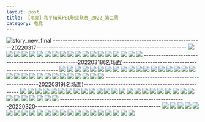 ```yaml
---
layout: post
title: 【电竞】和平精英PEL职业联赛_2022_第二周
category: 电竞
---
```

![story_new_final](http://rh8cub8wq.hd-bkt.clouddn.com/img/story_new_final_0322.png)
-------------------------------------------------------------20220317-------------------------------------------------------------
![](http://rh8cub8wq.hd-bkt.clouddn.com/img/pel-0317-1.png)
![](http://rh8cub8wq.hd-bkt.clouddn.com/img/pel-0317-2.png)
![](http://rh8cub8wq.hd-bkt.clouddn.com/img/pel-0317-3.png)
![](http://rh8cub8wq.hd-bkt.clouddn.com/img/pel-0317-4.png)
![](http://rh8cub8wq.hd-bkt.clouddn.com/img/pel-0317-5.png)
![](http://rh8cub8wq.hd-bkt.clouddn.com/img/pel-0317-6.png)
![](http://rh8cub8wq.hd-bkt.clouddn.com/img/pel-0317-7.png)
![](http://rh8cub8wq.hd-bkt.clouddn.com/img/pel-0317-8.png)
![](http://rh8cub8wq.hd-bkt.clouddn.com/img/pel-0317-9.png)
![](http://rh8cub8wq.hd-bkt.clouddn.com/img/pel-0317-10.png)
![](http://rh8cub8wq.hd-bkt.clouddn.com/img/pel-0317-11.png)
![](http://rh8cub8wq.hd-bkt.clouddn.com/img/pel-0317-12.png)
![](http://rh8cub8wq.hd-bkt.clouddn.com/img/pel-0317-13.png)
![](http://rh8cub8wq.hd-bkt.clouddn.com/img/pel-0317-14.png)
![](http://rh8cub8wq.hd-bkt.clouddn.com/img/pel-0317-15.png)
![](http://rh8cub8wq.hd-bkt.clouddn.com/img/pel-0317-16.png)
![](http://rh8cub8wq.hd-bkt.clouddn.com/img/pel-0317-17.png)
![](http://rh8cub8wq.hd-bkt.clouddn.com/img/pel-0317-18.png)
![](http://rh8cub8wq.hd-bkt.clouddn.com/img/pel-0317-19.png)
---------------------------------------------------20220318(名场面)---------------------------------------------------
![](http://rh8cub8wq.hd-bkt.clouddn.com/img/pel-0318-new-1.png)
![](http://rh8cub8wq.hd-bkt.clouddn.com/img/pel-0318-new-2.png)
![](http://rh8cub8wq.hd-bkt.clouddn.com/img/pel-0318-new-3.png)
![](http://rh8cub8wq.hd-bkt.clouddn.com/img/pel-0318-new-4.png)
![](http://rh8cub8wq.hd-bkt.clouddn.com/img/pel-0318-new-5.png)
![](http://rh8cub8wq.hd-bkt.clouddn.com/img/pel-0318-new-6.png)
![](http://rh8cub8wq.hd-bkt.clouddn.com/img/pel-0318-new-7.png)
![](http://rh8cub8wq.hd-bkt.clouddn.com/img/pel-0318-new-8.png)
![](http://rh8cub8wq.hd-bkt.clouddn.com/img/pel-0318-new-9.png)
![](http://rh8cub8wq.hd-bkt.clouddn.com/img/pel-0318-new-10.png)
![](http://rh8cub8wq.hd-bkt.clouddn.com/img/pel-0318-new-11.png)
![](http://rh8cub8wq.hd-bkt.clouddn.com/img/pel-0318-new-12.png)
![](http://rh8cub8wq.hd-bkt.clouddn.com/img/pel-0318-new-13.png)
![](http://rh8cub8wq.hd-bkt.clouddn.com/img/pel-0318-new-14.png)
![](http://rh8cub8wq.hd-bkt.clouddn.com/img/pel-0318-new-15.png)
![](http://rh8cub8wq.hd-bkt.clouddn.com/img/pel-0318-new-16.png)
![](http://rh8cub8wq.hd-bkt.clouddn.com/img/pel-0318-new-17.png)
![](http://rh8cub8wq.hd-bkt.clouddn.com/img/pel-0318-new-18.png)
![](http://rh8cub8wq.hd-bkt.clouddn.com/img/pel-0318-new-19.png)
![](http://rh8cub8wq.hd-bkt.clouddn.com/img/pel-0318-new-20.png)
![](http://rh8cub8wq.hd-bkt.clouddn.com/img/pel-0318-new-21.png)
![](http://rh8cub8wq.hd-bkt.clouddn.com/img/pel-0318-new-22.png)
![](http://rh8cub8wq.hd-bkt.clouddn.com/img/pel-0318-new-23.png)
![](http://rh8cub8wq.hd-bkt.clouddn.com/img/pel-0318-new-24.png)
![](http://rh8cub8wq.hd-bkt.clouddn.com/img/pel-0318-new-25.png)
![](http://rh8cub8wq.hd-bkt.clouddn.com/img/pel-0318-new-26.png)
![](http://rh8cub8wq.hd-bkt.clouddn.com/img/pel-0318-new-27.png)
![](http://rh8cub8wq.hd-bkt.clouddn.com/img/pel-0318-new-28.png)
![](http://rh8cub8wq.hd-bkt.clouddn.com/img/pel-0318-new-29.png)
![](http://rh8cub8wq.hd-bkt.clouddn.com/img/pel-0318-new-30.png)
![](http://rh8cub8wq.hd-bkt.clouddn.com/img/pel-0318-new-31.png)
---------------------------------------------------20220319(名场面)---------------------------------------------------
![](http://rh8cub8wq.hd-bkt.clouddn.com/img/pel-0319-1.png)
![](http://rh8cub8wq.hd-bkt.clouddn.com/img/pel-0319-2.png)
![](http://rh8cub8wq.hd-bkt.clouddn.com/img/pel-0319-3.png)
![](http://rh8cub8wq.hd-bkt.clouddn.com/img/pel-0319-4.png)
![](http://rh8cub8wq.hd-bkt.clouddn.com/img/pel-0319-5.png)
![](http://rh8cub8wq.hd-bkt.clouddn.com/img/pel-0319-6.png)
![](http://rh8cub8wq.hd-bkt.clouddn.com/img/pel-0319-7.png)
![](http://rh8cub8wq.hd-bkt.clouddn.com/img/pel-0319-8.png)
![](http://rh8cub8wq.hd-bkt.clouddn.com/img/pel-0319-9.png)
![](http://rh8cub8wq.hd-bkt.clouddn.com/img/pel-0319-10.png)
![](http://rh8cub8wq.hd-bkt.clouddn.com/img/pel-0319-11.png)
![](http://rh8cub8wq.hd-bkt.clouddn.com/img/pel-0319-12.png)
![](http://rh8cub8wq.hd-bkt.clouddn.com/img/pel-0319-13.png)
![](http://rh8cub8wq.hd-bkt.clouddn.com/img/pel-0319-14.png)
![](http://rh8cub8wq.hd-bkt.clouddn.com/img/pel-0319-15.png)
![](http://rh8cub8wq.hd-bkt.clouddn.com/img/pel-0319-16.png)
![](http://rh8cub8wq.hd-bkt.clouddn.com/img/pel-0319-17.png)
![](http://rh8cub8wq.hd-bkt.clouddn.com/img/pel-0319-18.png)
![](http://rh8cub8wq.hd-bkt.clouddn.com/img/pel-0319-19.png)
![](http://rh8cub8wq.hd-bkt.clouddn.com/img/pel-0319-20.png)
![](http://rh8cub8wq.hd-bkt.clouddn.com/img/pel-0319-21.png)
![](http://rh8cub8wq.hd-bkt.clouddn.com/img/pel-0319-22.png)
![](http://rh8cub8wq.hd-bkt.clouddn.com/img/pel-0319-23.png)
![](http://rh8cub8wq.hd-bkt.clouddn.com/img/pel-0319-24.png)
![](http://rh8cub8wq.hd-bkt.clouddn.com/img/pel-0319-25.png)
![](http://rh8cub8wq.hd-bkt.clouddn.com/img/pel-0319-26.png)
![](http://rh8cub8wq.hd-bkt.clouddn.com/img/pel-0319-27.png)
![](http://rh8cub8wq.hd-bkt.clouddn.com/img/pel-0319-28.png)
![](http://rh8cub8wq.hd-bkt.clouddn.com/img/pel-0319-29.png)
![](http://rh8cub8wq.hd-bkt.clouddn.com/img/pel-0319-30.png)
---------------------------------------------------20220320---------------------------------------------------
![](http://rh8cub8wq.hd-bkt.clouddn.com/img/pel-final-0320-1.png)
![](http://rh8cub8wq.hd-bkt.clouddn.com/img/pel-final-0320-2.png)
![](http://rh8cub8wq.hd-bkt.clouddn.com/img/pel-final-0320-3.png)
![](http://rh8cub8wq.hd-bkt.clouddn.com/img/pel-final-0320-4.png)
![](http://rh8cub8wq.hd-bkt.clouddn.com/img/pel-final-0320-5.png)
![](http://rh8cub8wq.hd-bkt.clouddn.com/img/pel-final-0320-6.png)
![](http://rh8cub8wq.hd-bkt.clouddn.com/img/pel-final-0320-7.png)
![](http://rh8cub8wq.hd-bkt.clouddn.com/img/pel-final-0320-8.png)
![](http://rh8cub8wq.hd-bkt.clouddn.com/img/pel-final-0320-9.png)
![](http://rh8cub8wq.hd-bkt.clouddn.com/img/pel-final-0320-10.png)
![](http://rh8cub8wq.hd-bkt.clouddn.com/img/pel-final-0320-11.png)
![](http://rh8cub8wq.hd-bkt.clouddn.com/img/pel-final-0320-12.png)
![](http://rh8cub8wq.hd-bkt.clouddn.com/img/pel-final-0320-13.png)
![](http://rh8cub8wq.hd-bkt.clouddn.com/img/pel-final-0320-14.png)
![](http://rh8cub8wq.hd-bkt.clouddn.com/img/pel-final-0320-15.png)
![](http://rh8cub8wq.hd-bkt.clouddn.com/img/pel-final-0320-16.png)
![](http://rh8cub8wq.hd-bkt.clouddn.com/img/pel-final-0320-17.png)
![](http://rh8cub8wq.hd-bkt.clouddn.com/img/pel-final-0320-18.png)
![](http://rh8cub8wq.hd-bkt.clouddn.com/img/pel-final-0320-19.png)
![](http://rh8cub8wq.hd-bkt.clouddn.com/img/pel-final-0320-20.png)
![](http://rh8cub8wq.hd-bkt.clouddn.com/img/pel-final-0320-21.png)
![](http://rh8cub8wq.hd-bkt.clouddn.com/img/pel-final-0320-22.png)